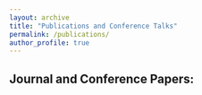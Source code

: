```yaml
---
layout: archive
title: "Publications and Conference Talks"
permalink: /publications/
author_profile: true
---
```



<!--
BELOW TO INCLUDE FOR LAYOUT VERSION 1, i.e. fetching information from the markdown files in /publications
{% if author.googlescholar %}
  You can also find my articles on <u><a href="https://scholar.google.com/citations?user=nHtB06wAAAAJ">my Google Scholar profile</a>.</u>
{% endif %}

{% include base_path %}

{% for post in site.publications reversed %}
  {% include archive-single.html %}
{% endfor %}

<style>
  .bottom-one {margin-bottom: 1cm;}
  .bottom-two {margin-bottom: 3cm;}
</style>

-->
Journal and Conference Papers:
------

